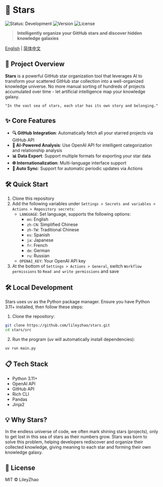 # 🌟 Stars

<img src="https://img.shields.io/badge/status-Development-brightgreen" alt="Status: Development"> <img src="https://img.shields.io/badge/version-0.1.0-blue" alt="Version"> <img src="https://img.shields.io/badge/license-MIT-orange" alt="License">

> **Intelligently organize your GitHub stars and discover hidden knowledge galaxies**

[English](README_EN.md) | [简体中文](README.md)

## 🚀 Project Overview

**Stars** is a powerful GitHub star organization tool that leverages AI to transform your scattered GitHub star collection into a well-organized knowledge universe. No more manual sorting of hundreds of projects accumulated over time - let artificial intelligence map your knowledge galaxy.

```
"In the vast sea of stars, each star has its own story and belonging."
```

## ✨ Core Features

- **🔍 GitHub Integration**: Automatically fetch all your starred projects via GitHub API
- **🧠 AI-Powered Analysis**: Use OpenAI API for intelligent categorization and relationship analysis
- **📊 Data Export**: Support multiple formats for exporting your star data
- **🌐 Internationalization**: Multi-language interface support
- **🔄 Auto Sync**: Support for automatic periodic updates via Actions

## 🛠️ Quick Start

1. Clone this repository
2. Add the following variables under `Settings > Secrets and variables > Actions > Repository secrets`:
   - `LANGUAGE`: Set language, supports the following options:
     - `en`: English
     - `zh-CN`: Simplified Chinese
     - `zh-TW`: Traditional Chinese
     - `es`: Spanish
     - `ja`: Japanese
     - `fr`: French
     - `de`: German
     - `ru`: Russian
   - `OPENAI_KEY`: Your OpenAI API key
3. At the bottom of `Settings > Actions > General`, switch `Workflow permissions` to `Read and write permissions` and save

## 🛠️ Local Development

Stars uses uv as the Python package manager. Ensure you have Python 3.11+ installed, then follow these steps:

1. Clone the repository:

```bash
git clone https://github.com/lileyzhao/stars.git
cd stars/src
```

2. Run the program (uv will automatically install dependencies):

```bash
uv run main.py
```

## 📋 Tech Stack

- Python 3.11+
- OpenAI API
- GitHub API
- Rich CLI
- Pandas
- Jinja2

## 💡 Why Stars?

In the endless universe of code, we often mark shining stars (projects), only to get lost in this sea of stars as their numbers grow. Stars was born to solve this problem, helping developers rediscover and organize their collected knowledge, giving meaning to each star and forming their own knowledge galaxy.

## 📃 License

MIT © LileyZhao 